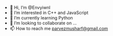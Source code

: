 - 👋 Hi, I’m @Envyiwnl
- 👀 I’m interested in C++ and JavaScript
- 🌱 I’m currently learning Python
- 💞️ I’m looking to collaborate on ...
- 📫 How to reach me parvezmusharf@gmail.com

<!---
Envyiwnl/Envyiwnl is a ✨ special ✨ repository because its `README.md` (this file) appears on your GitHub profile.
You can click the Preview link to take a look at your changes.
--->
